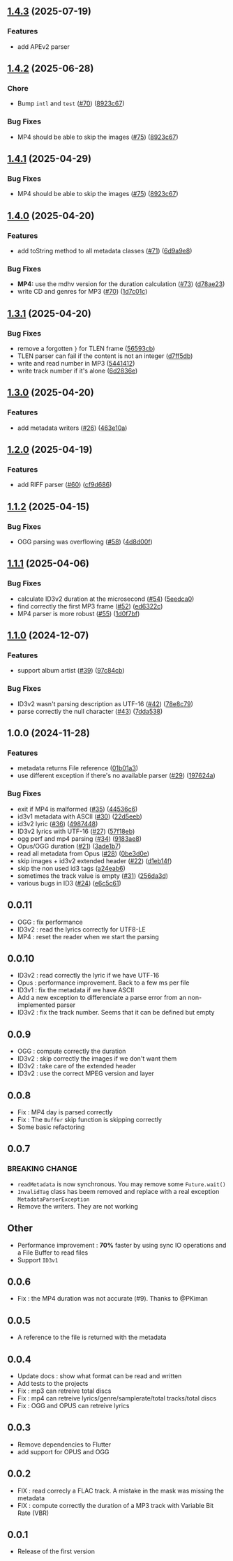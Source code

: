 ## [1.4.3](https://github.com/ClementBeal/audio_metadata_reader/compare/v1.4.2...v1.4.3) (2025-07-19)

### Features

* add APEv2 parser 

## [1.4.2](https://github.com/ClementBeal/audio_metadata_reader/compare/v1.4.1...v1.4.2) (2025-06-28)

### Chore

* Bump `intl` and `test` ([#70](https://github.com/ClementBeal/audio_metadata_reader/issues/80)) ([8923c67](https://github.com/ClementBeal/audio_metadata_reader/commit/89c277127449455489e6a53c99a103a098619196))

### Bug Fixes

* MP4 should be able to skip the images ([#75](https://github.com/ClementBeal/audio_metadata_reader/issues/75)) ([8923c67](https://github.com/ClementBeal/audio_metadata_reader/commit/8923c67342038d0408dad359a1461df50f2386f4))

## [1.4.1](https://github.com/ClementBeal/audio_metadata_reader/compare/v1.4.0...v1.4.1) (2025-04-29)

### Bug Fixes

* MP4 should be able to skip the images ([#75](https://github.com/ClementBeal/audio_metadata_reader/issues/75)) ([8923c67](https://github.com/ClementBeal/audio_metadata_reader/commit/8923c67342038d0408dad359a1461df50f2386f4))

## [1.4.0](https://github.com/ClementBeal/audio_metadata_reader/compare/v1.3.1...v1.4.0) (2025-04-20)

### Features

* add toString method to all metadata classes ([#71](https://github.com/ClementBeal/audio_metadata_reader/issues/71)) ([6d9a9e8](https://github.com/ClementBeal/audio_metadata_reader/commit/6d9a9e8792fcd9a8a51598975e589da33468947f))

### Bug Fixes

* **MP4:** use the mdhv version for the duration calculation ([#73](https://github.com/ClementBeal/audio_metadata_reader/issues/73)) ([d78ae23](https://github.com/ClementBeal/audio_metadata_reader/commit/d78ae233e621d8c2d833054e24d9dccaeadec8fd))
* write CD and genres for MP3 ([#70](https://github.com/ClementBeal/audio_metadata_reader/issues/70)) ([1d7c01c](https://github.com/ClementBeal/audio_metadata_reader/commit/1d7c01c47904a68d1330bde7848810713983de05))

## [1.3.1](https://github.com/ClementBeal/audio_metadata_reader/compare/v1.3.0...v1.3.1) (2025-04-20)

### Bug Fixes

* remove a forgotten `}` for TLEN frame ([56593cb](https://github.com/ClementBeal/audio_metadata_reader/commit/56593cb02daf79b65e1b4ba3628c7a5df46b5f18))
* TLEN parser can fail if the content is not an integer ([d7ff5db](https://github.com/ClementBeal/audio_metadata_reader/commit/d7ff5dbf903d372b62dcef7c9ba55e9c2a34894e))
* write and read number in MP3 ([5441412](https://github.com/ClementBeal/audio_metadata_reader/commit/5441412ef650fa63d7bfde63c23ceb7e00b66fb2))
* write track number if it's alone ([6d2836e](https://github.com/ClementBeal/audio_metadata_reader/commit/6d2836e052d77dadb7fb959a4f22bf8300297158))

## [1.3.0](https://github.com/ClementBeal/audio_metadata_reader/compare/v1.2.0...v1.3.0) (2025-04-20)

### Features

* add metadata writers ([#26](https://github.com/ClementBeal/audio_metadata_reader/issues/26)) ([463e10a](https://github.com/ClementBeal/audio_metadata_reader/commit/463e10a84266866361c111b23bb2c804a43e75c9))

## [1.2.0](https://github.com/ClementBeal/audio_metadata_reader/compare/v1.1.2...v1.2.0) (2025-04-19)

### Features

* add RIFF parser ([#60](https://github.com/ClementBeal/audio_metadata_reader/issues/60)) ([cf9d686](https://github.com/ClementBeal/audio_metadata_reader/commit/cf9d6865a46293218dcaa96eb6b8bda5925672c5))

## [1.1.2](https://github.com/ClementBeal/audio_metadata_reader/compare/v1.1.1...v1.1.2) (2025-04-15)

### Bug Fixes

* OGG parsing was overflowing ([#58](https://github.com/ClementBeal/audio_metadata_reader/issues/58)) ([4d8d00f](https://github.com/ClementBeal/audio_metadata_reader/commit/4d8d00faf6364210bb181d2f9fdbe65bec0a8b4a))

## [1.1.1](https://github.com/ClementBeal/audio_metadata_reader/compare/v1.1.0...v1.1.1) (2025-04-06)

### Bug Fixes

* calculate ID3v2 duration at the microsecond ([#54](https://github.com/ClementBeal/audio_metadata_reader/issues/54)) ([5eedca0](https://github.com/ClementBeal/audio_metadata_reader/commit/5eedca0a5d91f537dce7a846210730f008d8651c))
* find correctly the first MP3 frame ([#52](https://github.com/ClementBeal/audio_metadata_reader/issues/52)) ([ed6322c](https://github.com/ClementBeal/audio_metadata_reader/commit/ed6322c65c1371247f2cb5ab0dee17882d6deb71))
* MP4 parser is more robust ([#55](https://github.com/ClementBeal/audio_metadata_reader/issues/55)) ([1d0f7bf](https://github.com/ClementBeal/audio_metadata_reader/commit/1d0f7bf080886a17ec5a3c3bd03859b4cf45873f))

## [1.1.0](https://github.com/ClementBeal/audio_metadata_reader/compare/v1.0.0...v1.1.0) (2024-12-07)

### Features

* support album artist ([#39](https://github.com/ClementBeal/audio_metadata_reader/issues/39)) ([97c84cb](https://github.com/ClementBeal/audio_metadata_reader/commit/97c84cb9aede651eb8957e27e84047e467ec4e54))

### Bug Fixes

* ID3v2 wasn't parsing description as UTF-16 ([#42](https://github.com/ClementBeal/audio_metadata_reader/issues/42)) ([78e8c79](https://github.com/ClementBeal/audio_metadata_reader/commit/78e8c79d3240e38c60c5f6d91cec12d4642cdf72))
* parse correctly the null character ([#43](https://github.com/ClementBeal/audio_metadata_reader/issues/43)) ([7dda538](https://github.com/ClementBeal/audio_metadata_reader/commit/7dda538f2caf865153086556db28259923184daf))

## 1.0.0 (2024-11-28)

### Features

* metadata returns File reference ([01b01a3](https://github.com/ClementBeal/audio_metadata_reader/commit/01b01a375c27acaeb37a1e0d3420aa454ca9c1c8))
* use different exception if there's no available parser ([#29](https://github.com/ClementBeal/audio_metadata_reader/issues/29)) ([197624a](https://github.com/ClementBeal/audio_metadata_reader/commit/197624a94548b0bf1dc3263b1a7562da63b0affb))

### Bug Fixes

* exit if MP4 is malformed ([#35](https://github.com/ClementBeal/audio_metadata_reader/issues/35)) ([44536c6](https://github.com/ClementBeal/audio_metadata_reader/commit/44536c639acde9ec7af3bdeb968bd69cdc4ea61c))
* id3v1 metadata with ASCII ([#30](https://github.com/ClementBeal/audio_metadata_reader/issues/30)) ([22d5eeb](https://github.com/ClementBeal/audio_metadata_reader/commit/22d5eeb4b31d70a83f11f90ba9101ba439a5574f))
* id3v2 lyric ([#36](https://github.com/ClementBeal/audio_metadata_reader/issues/36)) ([4987448](https://github.com/ClementBeal/audio_metadata_reader/commit/498744840c42c4a2e633a1a8a822c390d4334b18))
* ID3v2 lyrics with UTF-16 ([#27](https://github.com/ClementBeal/audio_metadata_reader/issues/27)) ([57f18eb](https://github.com/ClementBeal/audio_metadata_reader/commit/57f18ebca7072cbea86b9804c3e901b4b645cd64))
* ogg perf and mp4 parsing ([#34](https://github.com/ClementBeal/audio_metadata_reader/issues/34)) ([9183ae8](https://github.com/ClementBeal/audio_metadata_reader/commit/9183ae8974c2f86a469677d01f6f8b544caa9465))
* Opus/OGG duration ([#21](https://github.com/ClementBeal/audio_metadata_reader/issues/21)) ([3ade1b7](https://github.com/ClementBeal/audio_metadata_reader/commit/3ade1b74b40b261dd66ba67a666601d409940db9))
* read all metadata from Opus ([#28](https://github.com/ClementBeal/audio_metadata_reader/issues/28)) ([0be3d0e](https://github.com/ClementBeal/audio_metadata_reader/commit/0be3d0ebbc79ce93fae247ce85e34e3366baa213))
* skip images + id3v2 extended header ([#22](https://github.com/ClementBeal/audio_metadata_reader/issues/22)) ([d1eb14f](https://github.com/ClementBeal/audio_metadata_reader/commit/d1eb14f3df938c0798a9c7ba7cf1b4832a31e8fa))
* skip the non used id3 tags ([a24eab6](https://github.com/ClementBeal/audio_metadata_reader/commit/a24eab6378c3b3960e5e488e385c7e49354ec03b))
* sometimes the track value is empty ([#31](https://github.com/ClementBeal/audio_metadata_reader/issues/31)) ([256da3d](https://github.com/ClementBeal/audio_metadata_reader/commit/256da3d51de1694fd73797f79a152d5b787f94b1))
* various bugs in ID3 ([#24](https://github.com/ClementBeal/audio_metadata_reader/issues/24)) ([e6c5c61](https://github.com/ClementBeal/audio_metadata_reader/commit/e6c5c61a913a8b5044f1653c4a094c6ea6934872))

## 0.0.11

* OGG : fix performance
* ID3v2 : read the lyrics correctly for UTF8-LE
* MP4 : reset the reader when we start the parsing

## 0.0.10

* ID3v2 : read correctly the lyric if we have UTF-16
* Opus  : performance improvement. Back to a few ms per file
* ID3v1 : fix the metadata if we have ASCII
* Add a new exception to differenciate a parse error from an non-implemented parser
* ID3v2 : fix the track number. Seems that it can be defined but empty

## 0.0.9

* OGG   : compute correctly the duration
* ID3v2 : skip correctly the images if we don't want them
* ID3v2 : take care of the extended header
* ID3v2 : use the correct MPEG version and layer

## 0.0.8

* Fix : MP4 day is parsed correctly
* Fix : The `Buffer` skip function is skipping correctly
* Some basic refactoring

## 0.0.7

### BREAKING CHANGE

* `readMetadata` is now synchronous. You may remove some `Future.wait()`
* `InvalidTag` class has beem removed and replace with a real exception `MetadataParserException`
* Remove the writers. They are not working

## Other

* Performance improvement : **70%** faster by using sync IO operations and a File Buffer to read files
* Support `ID3v1`

## 0.0.6

* Fix : the MP4 duration was not accurate (#9). Thanks to @PKiman

## 0.0.5

* A reference to the file is returned with the metadata

## 0.0.4

* Update docs : show what format can be read and written
* Add tests to the projects
* Fix : mp3 can retreive total discs
* Fix : mp4 can retreive lyrics/genre/samplerate/total tracks/total discs
* Fix : OGG and OPUS can retreive lyrics

## 0.0.3

* Remove dependencies to Flutter
* add support for OPUS and OGG

## 0.0.2

* FIX : read correcly a FLAC track. A mistake in the mask was missing the metadata
* FIX : compute correctly the duration of a MP3 track with Variable Bit Rate (VBR)

## 0.0.1

* Release of the first version
